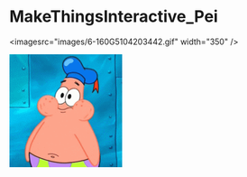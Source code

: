 # MakeThingsInteractive_Pei

<imagesrc="images/6-160G5104203442.gif" width="350" />

![label](images/6-160G5104203442.gif)
